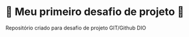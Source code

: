 # :book: Meu primeiro desafio de projeto :book:
Repositório criado para desafio de projeto GIT/Github DIO 
